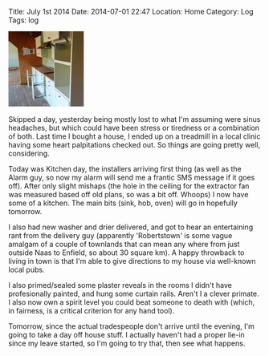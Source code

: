 Title: July 1st 2014
Date: 2014-07-01 22:47
Location: Home
Category: Log
Tags: log

<a href="/images/20140701-kitchen.jpg">![Kitchen](/images/thumbs/thumbnail_square/20140701-kitchen.jpg)</a>

Skipped a day, yesterday being mostly lost to what I'm assuming were sinus headaches, but which could have been stress or tiredness or a combination of both. Last time I bought a house, I ended up on a treadmill in a local clinic having some heart palpitations checked out. So things are going pretty well, considering.

Today was Kitchen day, the installers arriving first thing (as well as the Alarm guy, so now my alarm will send me a frantic SMS message if it goes off). After only slight mishaps (the hole in the ceiling for the extractor fan was measured based off old plans, so was a bit off. Whoops) I now have some of a kitchen. The main bits (sink, hob, oven) will go in hopefully tomorrow.

I also had new washer and drier delivered, and got to hear an entertaining rant from the delivery guy (apparently 'Robertstown' is some vague amalgam of a couple of townlands that can mean any where from just outside Naas to Enfield, so about 30 square km). A happy throwback to living in town is that I'm able to give directions to my house via well-known local pubs.

I also primed/sealed some plaster reveals in the rooms I didn't have profesionally painted, and hung some curtain rails. Aren't I a clever primate. I also now own a spirit level you could beat someone to death with (which, in fairness, is a critical criterion for any hand tool).

Tomorrow, since the actual tradespeople don't arrive until the evening, I'm going to take a day off house stuff. I actually haven't had a proper lie-in since my leave started, so I'm going to try that, then see what happens.
